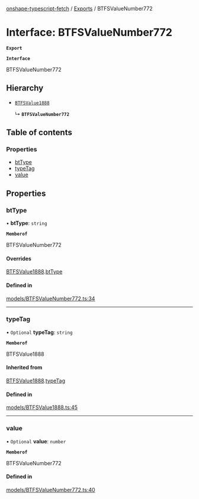 [onshape-typescript-fetch](../README.md) / [Exports](../modules.md) / BTFSValueNumber772

# Interface: BTFSValueNumber772

**`Export`**

**`Interface`**

BTFSValueNumber772

## Hierarchy

- [`BTFSValue1888`](BTFSValue1888.md)

  ↳ **`BTFSValueNumber772`**

## Table of contents

### Properties

- [btType](BTFSValueNumber772.md#bttype)
- [typeTag](BTFSValueNumber772.md#typetag)
- [value](BTFSValueNumber772.md#value)

## Properties

### btType

• **btType**: `string`

**`Memberof`**

BTFSValueNumber772

#### Overrides

[BTFSValue1888](BTFSValue1888.md).[btType](BTFSValue1888.md#bttype)

#### Defined in

[models/BTFSValueNumber772.ts:34](https://github.com/toebes/onshape-typescript-fetch/blob/3e11ae1/models/BTFSValueNumber772.ts#L34)

___

### typeTag

• `Optional` **typeTag**: `string`

**`Memberof`**

BTFSValue1888

#### Inherited from

[BTFSValue1888](BTFSValue1888.md).[typeTag](BTFSValue1888.md#typetag)

#### Defined in

[models/BTFSValue1888.ts:45](https://github.com/toebes/onshape-typescript-fetch/blob/3e11ae1/models/BTFSValue1888.ts#L45)

___

### value

• `Optional` **value**: `number`

**`Memberof`**

BTFSValueNumber772

#### Defined in

[models/BTFSValueNumber772.ts:40](https://github.com/toebes/onshape-typescript-fetch/blob/3e11ae1/models/BTFSValueNumber772.ts#L40)
